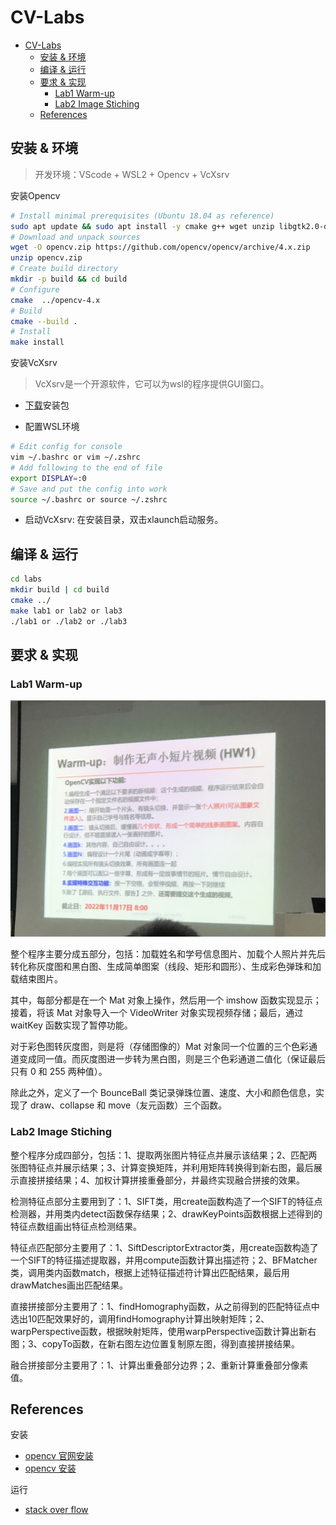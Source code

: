 # CV-Labs

- [CV-Labs](#cv-labs)
  - [安装 \& 环境](#安装--环境)
  - [编译 \& 运行](#编译--运行)
  - [要求 \& 实现](#要求--实现)
    - [Lab1 Warm-up](#lab1-warm-up)
    - [Lab2 Image Stiching](#lab2-image-stiching)
  - [References](#references)

## 安装 & 环境

> 开发环境：VScode + WSL2 + Opencv + VcXsrv

安装Opencv

``` bash
# Install minimal prerequisites (Ubuntu 18.04 as reference) 
sudo apt update && sudo apt install -y cmake g++ wget unzip libgtk2.0-dev pkg-config
# Download and unpack sources
wget -O opencv.zip https://github.com/opencv/opencv/archive/4.x.zip
unzip opencv.zip
# Create build directory
mkdir -p build && cd build
# Configure
cmake  ../opencv-4.x
# Build
cmake --build .
# Install
make install
```

安装VcXsrv

> VcXsrv是一个开源软件，它可以为wsl的程序提供GUI窗口。

- [下载](https://sourceforge.net/projects/vcxsrv/)安装包

- 配置WSL环境

``` bash
# Edit config for console
vim ~/.bashrc or vim ~/.zshrc
# Add following to the end of file
export DISPLAY=:0
# Save and put the config into work
source ~/.bashrc or source ~/.zshrc
```

- 启动VcXsrv: 在安装目录，双击xlaunch启动服务。

## 编译 & 运行

``` bash
cd labs
mkdir build | cd build
cmake ../
make lab1 or lab2 or lab3
./lab1 or ./lab2 or ./lab3
```

## 要求 & 实现

### Lab1 Warm-up

![request](./lab1-warm-up/lab1.JPG)

整个程序主要分成五部分，包括：加载姓名和学号信息图片、加载个人照片并先后转化称灰度图和黑白图、生成简单图案（线段、矩形和圆形）、生成彩色弹珠和加载结束图片。

其中，每部分都是在一个 Mat 对象上操作，然后用一个 imshow 函数实现显示；接着，将该 Mat 对象导入一个 VideoWriter 对象实现视频存储；最后，通过 waitKey 函数实现了暂停功能。

对于彩色图转灰度图，则是将（存储图像的）Mat 对象同一个位置的三个色彩通道变成同一值。而灰度图进一步转为黑白图，则是三个色彩通道二值化（保证最后只有 0 和 255 两种值）。

除此之外，定义了一个 BounceBall 类记录弹珠位置、速度、大小和颜色信息，实现了 draw、collapse 和 move（友元函数）三个函数。

### Lab2 Image Stiching

整个程序分成四部分，包括：1、提取两张图片特征点并展示该结果；2、匹配两张图特征点并展示结果；3、计算变换矩阵，并利用矩阵转换得到新右图，最后展示直接拼接结果；4、加权计算拼接重叠部分，并最终实现融合拼接的效果。

检测特征点部分主要用到了：1、SIFT类，用create函数构造了一个SIFT的特征点检测器，并用类内detect函数保存结果；2、drawKeyPoints函数根据上述得到的特征点数组画出特征点检测结果。

特征点匹配部分主要用了：1、SiftDescriptorExtractor类，用create函数构造了一个SIFT的特征描述提取器，并用compute函数计算出描述符；2、BFMatcher类，调用类内函数match，根据上述特征描述符计算出匹配结果，最后用drawMatches画出匹配结果。

直接拼接部分主要用了：1、findHomography函数，从之前得到的匹配特征点中选出10匹配效果好的，调用findHomography计算出映射矩阵；2、warpPerspective函数，根据映射矩阵，使用warpPerspective函数计算出新右图；3、copyTo函数，在新右图左边位置复制原左图，得到直接拼接结果。

融合拼接部分主要用了：1、计算出重叠部分边界；2、重新计算重叠部分像素值。

## References

安装

- [opencv 官网安装](https://docs.opencv.org/4.x/d7/d9f/tutorial_linux_install.html)
- [opencv 安装](https://starrycat.me/wsl-1-opencv-compile-install-using-cmake.html)

运行

- [stack over flow](https://stackoverflow.com/questions/63455427/fatal-error-opencv2-opencv-modules-hpp-no-such-file-or-directory-include-ope)
